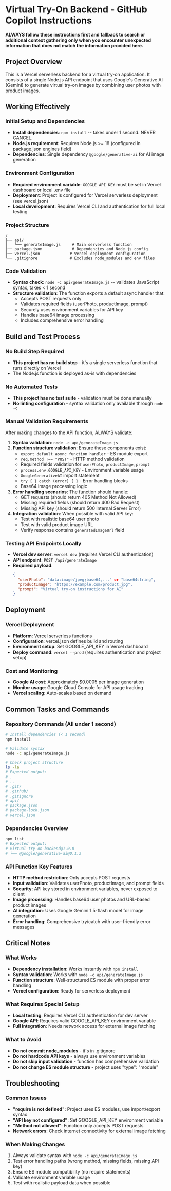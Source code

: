 # Virtual Try-On Backend - GitHub Copilot Instructions

**ALWAYS follow these instructions first and fallback to search or additional context gathering only when you encounter unexpected information that does not match the information provided here.**

## Project Overview
This is a Vercel serverless backend for a virtual try-on application. It consists of a single Node.js API endpoint that uses Google's Generative AI (Gemini) to generate virtual try-on images by combining user photos with product images.

## Working Effectively

### Initial Setup and Dependencies
- **Install dependencies**: `npm install` -- takes under 1 second. NEVER CANCEL.
- **Node.js requirement**: Requires Node.js >= 18 (configured in package.json engines field)
- **Dependencies**: Single dependency `@google/generative-ai` for AI image generation

### Environment Configuration
- **Required environment variable**: `GOOGLE_API_KEY` must be set in Vercel dashboard or local .env file
- **Deployment**: Project is configured for Vercel serverless deployment (see vercel.json)
- **Local development**: Requires Vercel CLI and authentication for full local testing

### Project Structure
```
/
├── api/
│   └── generateImage.js     # Main serverless function
├── package.json             # Dependencies and Node.js config
├── vercel.json             # Vercel deployment configuration
└── .gitignore              # Excludes node_modules and env files
```

### Code Validation
- **Syntax check**: `node -c api/generateImage.js` -- validates JavaScript syntax, takes < 1 second
- **Structure validation**: The function exports a default async handler that:
  - Accepts POST requests only
  - Validates required fields (userPhoto, productImage, prompt)
  - Securely uses environment variables for API key
  - Handles base64 image processing
  - Includes comprehensive error handling

## Build and Test Process

### No Build Step Required
- **This project has no build step** - it's a single serverless function that runs directly on Vercel
- The Node.js function is deployed as-is with dependencies

### No Automated Tests
- **This project has no test suite** - validation must be done manually
- **No linting configuration** - syntax validation only available through `node -c`

### Manual Validation Requirements
After making changes to the API function, ALWAYS validate:

1. **Syntax validation**: `node -c api/generateImage.js`
2. **Function structure validation**: Ensure these components exist:
   - `export default async function handler` - ES module export
   - `req.method !== "POST"` - HTTP method validation  
   - Required fields validation for `userPhoto`, `productImage`, `prompt`
   - `process.env.GOOGLE_API_KEY` - Environment variable usage
   - `GoogleGenerativeAI` import statement
   - `try { } catch (error) { }` - Error handling blocks
   - Base64 image processing logic
3. **Error handling scenarios**: The function should handle:
   - GET requests (should return 405 Method Not Allowed)
   - Missing required fields (should return 400 Bad Request)
   - Missing API key (should return 500 Internal Server Error)
4. **Integration validation**: When possible with valid API key:
   - Test with realistic base64 user photo
   - Test with valid product image URL
   - Verify response contains `generatedImageUrl` field

### Testing API Endpoints Locally
- **Vercel dev server**: `vercel dev` (requires Vercel CLI authentication)
- **API endpoint**: `POST /api/generateImage`
- **Required payload**:
  ```json
  {
    "userPhoto": "data:image/jpeg;base64,..." or "base64string",
    "productImage": "https://example.com/product.jpg",
    "prompt": "Virtual try-on instructions for AI"
  }
  ```

## Deployment

### Vercel Deployment
- **Platform**: Vercel serverless functions
- **Configuration**: vercel.json defines build and routing
- **Environment setup**: Set GOOGLE_API_KEY in Vercel dashboard
- **Deploy command**: `vercel --prod` (requires authentication and project setup)

### Cost and Monitoring
- **Google AI cost**: Approximately $0.0005 per image generation
- **Monitor usage**: Google Cloud Console for API usage tracking
- **Vercel scaling**: Auto-scales based on demand

## Common Tasks and Commands

### Repository Commands (All under 1 second)
```bash
# Install dependencies (< 1 second)
npm install

# Validate syntax
node -c api/generateImage.js

# Check project structure
ls -la
# Expected output:
# .
# ..
# .git/
# .github/
# .gitignore
# api/
# package.json
# package-lock.json
# vercel.json
```

### Dependencies Overview
```bash
npm list
# Expected output:
# virtual-try-on-backend@1.0.0
# └── @google/generative-ai@0.1.3
```

### API Function Key Features
- **HTTP method restriction**: Only accepts POST requests
- **Input validation**: Validates userPhoto, productImage, and prompt fields  
- **Security**: API key stored in environment variables, never exposed to client
- **Image processing**: Handles base64 user photos and URL-based product images
- **AI integration**: Uses Google Gemini 1.5-flash model for image generation
- **Error handling**: Comprehensive try/catch with user-friendly error messages

## Critical Notes

### What Works
- **Dependency installation**: Works instantly with `npm install`
- **Syntax validation**: Works with `node -c api/generateImage.js`
- **Function structure**: Well-structured ES module with proper error handling
- **Vercel configuration**: Ready for serverless deployment

### What Requires Special Setup
- **Local testing**: Requires Vercel CLI authentication for dev server
- **Google API**: Requires valid GOOGLE_API_KEY environment variable
- **Full integration**: Needs network access for external image fetching

### What to Avoid
- **Do not commit node_modules** - it's in .gitignore
- **Do not hardcode API keys** - always use environment variables
- **Do not skip input validation** - function has comprehensive validation
- **Do not change ES module structure** - project uses "type": "module"

## Troubleshooting

### Common Issues
- **"require is not defined"**: Project uses ES modules, use import/export syntax
- **"API key not configured"**: Set GOOGLE_API_KEY environment variable
- **"Method not allowed"**: Function only accepts POST requests
- **Network errors**: Check internet connectivity for external image fetching

### When Making Changes
1. Always validate syntax with `node -c api/generateImage.js`
2. Test error handling paths (wrong method, missing fields, missing API key)
3. Ensure ES module compatibility (no require statements)
4. Validate environment variable usage
5. Test with realistic payload data when possible